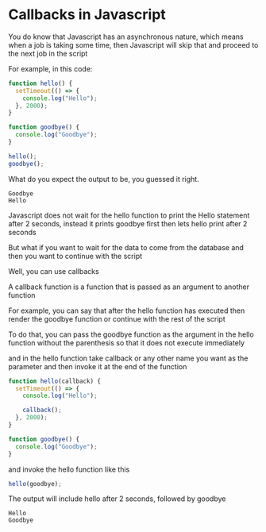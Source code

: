 # Callbacks in Javascript

You do know that Javascript has an asynchronous nature, which means when a job is taking some time, then Javascript will skip that and proceed to the next job in the script

For example, in this code:

```js
function hello() {
  setTimeout(() => {
    console.log("Hello");
  }, 2000);
}

function goodbye() {
  console.log("Goodbye");
}

hello();
goodbye();
```

What do you expect the output to be, you guessed it right.

```
Goodbye
Hello
```

Javascript does not wait for the hello function to print the Hello statement after 2 seconds, instead it prints goodbye first then lets hello print after 2 seconds

But what if you want to wait for the data to come from the database and then you want to continue with the script

Well, you can use callbacks

A callback function is a function that is passed as an argument to another function

For example, you can say that after the hello function has executed then render the goodbye function or continue with the rest of the script

To do that, you can pass the goodbye function as the argument in the hello function without the parenthesis so that it does not execute immediately

and in the hello function take callback or any other name you want as the parameter and then invoke it at the end of the function

```js
function hello(callback) {
  setTimeout(() => {
    console.log("Hello");

    callback();
  }, 2000);
}

function goodbye() {
  console.log("Goodbye");
}
```

and invoke the hello function like this

```js
hello(goodbye);
```

The output will include hello after 2 seconds, followed by goodbye

```
Hello
Goodbye
```
